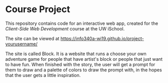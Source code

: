 # Course Project

This repository contains code for an interactive web app, created for the _Client-Side Web Development_ course at the UW iSchool.

The site can be viewed at <https://info340a-wi19.github.io/project-yourusername/>

The site is called Block. It is a website that runs a choose your own adventure game for people that have artist's block or people that just want to have fun. 
When finished with the story, the user will get a prompt for them to draw and a palette of colors to draw the prompt with, in the hopes that the user gets a little inspiration. 
